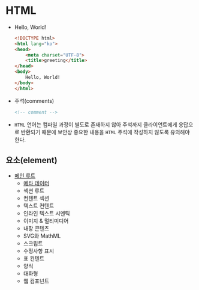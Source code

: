 # HTML

- Hello, World!

  ```html
  <!DOCTYPE html>
  <html lang="ko">
  <head>
      <meta charset="UTF-8">
      <title>greeting</title>
  </head>
  <body>
      Hello, World!
  </body>
  </html>
  ```

- 주석(comments)

  ```html
  <!-- comment -->
  ```

- `HTML` 언어는 컴파일 과정이 별도로 존재하지 않아 주석까지 클라이언트에게 응답으로 반환되기 때문에 보안상 중요한 내용을 `HTML` 주석에 작성하지 않도록 유의해야 한다.

## 요소(element)

- [메인 루트](./html5/element/main_root.md)
  - [메타 데이터](./html5/element/metadata.md)
  - 섹션 루트
  - 컨텐트 섹션
  - 텍스트 컨텐트
  - 인라인 텍스트 시멘틱
  - 이미지 & 멀티미디어
  - 내장 콘텐츠
  - SVG와 MathML
  - 스크립트
  - 수정사항 표시
  - 표 컨텐트
  - 양식
  - 대화형
  - 웹 컴포넌트

<!-- TODO -->
